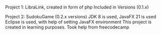 Project 1: LibraLink, created in form of php
Included in Versions (0.1.x)

Project 2: SudokuGame (0.2.x versions)
JDK 8 is used, JavaFX 21 is used
Eclipse is used, with help of setting JavaFX environment
This project is created in learning purposes. Took help from freecodecamp
